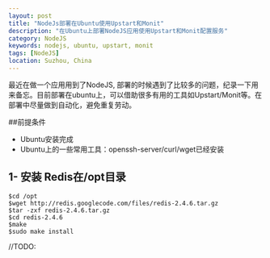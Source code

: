 ```yaml
---
layout: post
title: "NodeJs部署在Ubuntu使用Upstart和Monit"
description: "在Ubuntu上部署NodeJS应用使用Upstart和Monit配置服务"
category: NodeJS
keywords: nodejs, ubuntu, upstart, monit 
tags: [NodeJS] 
location: Suzhou, China
---
```


最近在做一个应用用到了NodeJS, 部署的时候遇到了比较多的问题，纪录一下用来备忘。目前部署在ubuntu上，可以借助很多有用的工具如Upstart/Monit等。在部署中尽量做到自动化，避免重复劳动。

##前提条件
 
- Ubuntu安装完成
- Ubuntu上的一些常用工具：openssh-server/curl/wget已经安装

## 1- 安装 Redis在/opt目录
    
    $cd /opt
    $wget http://redis.googlecode.com/files/redis-2.4.6.tar.gz 
    $tar -zxf redis-2.4.6.tar.gz 
    $cd redis-2.4.6 
    $make 
    $sudo make install
//TODO:





